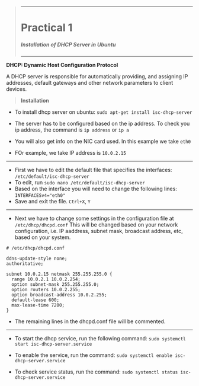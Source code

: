 >---
> # **Practical 1**
> #####  Installation of DHCP Server in Ubuntu
>---

__DHCP: Dynamic Host Configuration Protocol__

A DHCP server is responsible for automatically providing, and assigning IP addresses, default gateways and other network parameters to client devices.

> **Installation**
- To install dhcp server on ubuntu:
`sudo apt-get install isc-dhcp-server`

- The server has to be configured based on the ip address. To check you ip address, the command is `ip address` or `ip a`
- You will also get info on the NIC card used. In this example we take `eth0`
- FOr example, we take IP address is `10.0.2.15`
---
- First we have to edit the default file that specifies the interfaces: `/etc/default/isc-dhcp-server`
- To edit, run `sudo nano /etc/default/isc-dhcp-server`
- Based on the interface you will need to change the following lines:
  `INTERFACESv4="eth0"`
- Save and exit the file. `Ctrl+X`, `Y`
---
- Next we have to change some settings in the configuration file at `/etc/dhcp/dhcpd.conf`
This will be changed based on your network configuration, i.e. IP aaddress, subnet mask, broadcast address, etc, based on your system.
```
# /etc/dhcp/dhcpd.conf

ddns-update-style none;
authoritative;

subnet 10.0.2.15 netmask 255.255.255.0 {
  range 10.0.2.1 10.0.2.254;
  option subnet-mask 255.255.255.0;
  option routers 10.0.2.255;
  option broadcast-address 10.0.2.255;
  default-lease 600;
  max-lease-time 7200;
}
```
- The remaining lines in the dhcpd.conf file will be commented.

---
- To start the dhcp service, run the following command:
  `sudo systemctl start isc-dhcp-server.service`

- To enable the service, run the command:
  `sudo systemctl enable isc-dhcp-server.service`

- To check service status, run the command:
  `sudo systemctl status isc-dhcp-server.service`